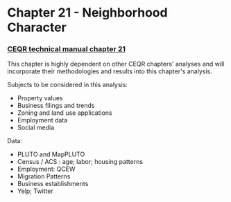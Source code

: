 # Chapter 21 - Neighborhood Character
### [CEQR technical manual chapter 21](https://www1.nyc.gov/assets/oec/technical-manual/21_Neighborhood_Character_2014.pdf)
This chapter is highly dependent on other CEQR chapters' analyses and will incorporate their methodologies and results into this chapter's analysis.

Subjects to be considered in this analysis:
* Property values
* Business filings and trends
* Zoning and land use applications
* Employment data
* Social media

Data:
- PLUTO and MapPLUTO
- Census / ACS : age; labor; housing patterns
- Employment: QCEW
- Migration Patterns
- Business establishments
- Yelp; Twitter 

